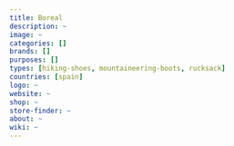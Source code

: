 ```yaml
---
title: Boreal 
description: ~
image: ~
categories: []
brands: []
purposes: []
types: [hiking-shoes, mountaineering-boots, rucksack]
countries: [spain]
logo: ~
website: ~
shop: ~
store-finder: ~
about: ~
wiki: ~
---
```

